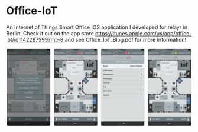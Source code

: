 # Office-IoT
An Internet of Things Smart Office iOS application I developed for relayr in Berlin. Check it out on the app store https://itunes.apple.com/us/app/office-iot/id1142287599?mt=8 and see Office_IoT_Blog.pdf for more information!

![Alt text](https://github.com/dominicwhyte/Office-IoT/blob/master/Screens.png "Optional title")
